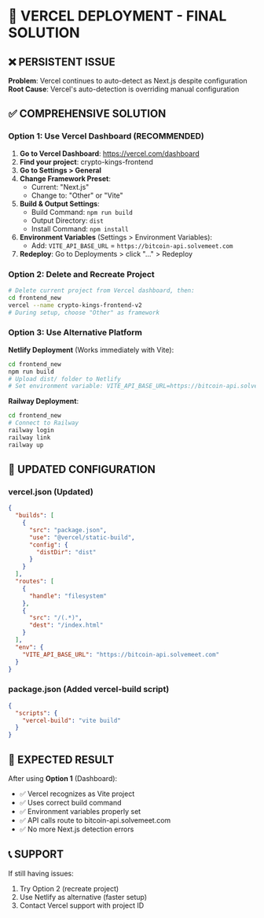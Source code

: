 # 🚀 VERCEL DEPLOYMENT - FINAL SOLUTION

## ❌ PERSISTENT ISSUE

**Problem**: Vercel continues to auto-detect as Next.js despite configuration
**Root Cause**: Vercel's auto-detection is overriding manual configuration

## ✅ COMPREHENSIVE SOLUTION

### Option 1: Use Vercel Dashboard (RECOMMENDED)

1. **Go to Vercel Dashboard**: https://vercel.com/dashboard
2. **Find your project**: crypto-kings-frontend
3. **Go to Settings > General**
4. **Change Framework Preset**: 
   - Current: "Next.js" 
   - Change to: "Other" or "Vite"
5. **Build & Output Settings**:
   - Build Command: `npm run build`
   - Output Directory: `dist`
   - Install Command: `npm install`
6. **Environment Variables** (Settings > Environment Variables):
   - Add: `VITE_API_BASE_URL` = `https://bitcoin-api.solvemeet.com`
7. **Redeploy**: Go to Deployments > click "..." > Redeploy

### Option 2: Delete and Recreate Project

```bash
# Delete current project from Vercel dashboard, then:
cd frontend_new
vercel --name crypto-kings-frontend-v2
# During setup, choose "Other" as framework
```

### Option 3: Use Alternative Platform

**Netlify Deployment** (Works immediately with Vite):
```bash
cd frontend_new
npm run build
# Upload dist/ folder to Netlify
# Set environment variable: VITE_API_BASE_URL=https://bitcoin-api.solvemeet.com
```

**Railway Deployment**:
```bash
cd frontend_new
# Connect to Railway
railway login
railway link
railway up
```

## 📝 UPDATED CONFIGURATION

### vercel.json (Updated)
```json
{
  "builds": [
    {
      "src": "package.json",
      "use": "@vercel/static-build",
      "config": {
        "distDir": "dist"
      }
    }
  ],
  "routes": [
    {
      "handle": "filesystem"
    },
    {
      "src": "/(.*)",
      "dest": "/index.html"
    }
  ],
  "env": {
    "VITE_API_BASE_URL": "https://bitcoin-api.solvemeet.com"
  }
}
```

### package.json (Added vercel-build script)
```json
{
  "scripts": {
    "vercel-build": "vite build"
  }
}
```

## 🎯 EXPECTED RESULT

After using **Option 1** (Dashboard):
- ✅ Vercel recognizes as Vite project
- ✅ Uses correct build command
- ✅ Environment variables properly set
- ✅ API calls route to bitcoin-api.solvemeet.com
- ✅ No more Next.js detection errors

## 📞 SUPPORT

If still having issues:
1. Try Option 2 (recreate project)
2. Use Netlify as alternative (faster setup)
3. Contact Vercel support with project ID